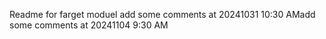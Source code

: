 Readme for farget moduel
add some comments at 20241031 10:30 AMadd some comments at 20241104 9:30 AM
